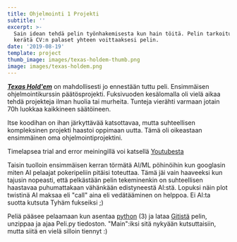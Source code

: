 ```yaml
---
title: Ohjelmointi 1 Projekti
subtitle: ''
excerpt: >-
  Sain idean tehdä pelin työnhakemisesta kun hain töitä. Pelin tarkoitus on
  kerätä CV:n palaset yhteen voittaaksesi pelin.
date: '2019-08-19'
template: project
thumb_image: images/texas-holdem-thumb.png
image: images/texas-holdem.png
---
```

[***Texas Hold'em***](https://fi.wikipedia.org/wiki/Texas_hold_%E2%80%99em) on mahdollisesti jo ennestään tuttu peli. Ensimmäisen ohjelmointikurssin päätösprojekti. Fuksivuoden kesälomalla oli vielä aikaa tehdä projekteja ilman huolia tai murheita. Tunteja vierähti varmaan jotain 70h luokkaa kaikkineen säätöineen.

Itse koodihan on ihan järkyttävää katsottavaa, mutta suhteellisen kompleksinen projekti haastoi oppimaan uutta. Tämä oli oikeastaan ensimmäinen oma ohjelmointiprojektini.

Timelapsea trial and error meiningillä voi katsellä [Youtubesta](https://youtu.be/K8-x8mP1ln8)

Taisin tuolloin ensimmäisen kerran törmätä AI/ML pöhinöihin kun googlasin miten AI pelaajat pokeripeliin pitäisi toteuttaa. Tämä jäi vain haaveeksi kun tajusin nopeasti, että pelkästään pelin tekeminenkin on suhteellisen haastavaa puhumattakaan vähänkään edistyneestä AI:stä. Lopuksi näin plot twistinä AI maksaa eli "call" aina eli vedätääminen on helppoa. Ei AI:ta suotta kutsuta Tyhäm fukseiksi ;)

Peliä pääsee pelaamaan kun asentaa [python](https://www.python.org/) (3) ja lataa [Gitistä](https://github.com/Temez1/ohj3-projekti) pelin, unzippaa ja ajaa Peli.py tiedoston. "Main":iksi sitä nykyään kutsuttaisiin, mutta siitä en vielä silloin tiennyt :)